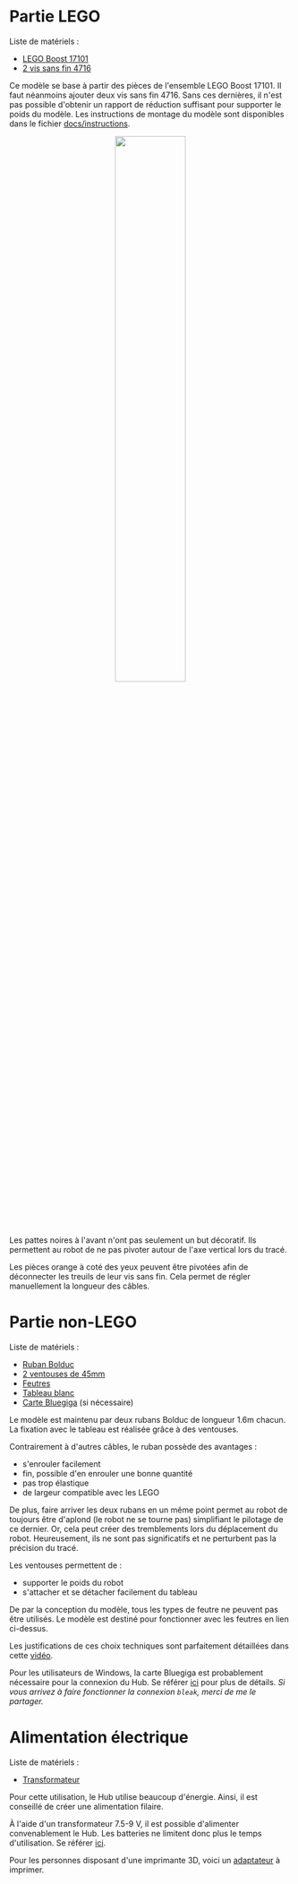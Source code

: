 # Partie LEGO

Liste de matériels :
- [LEGO Boost 17101](https://www.lego.com/fr-fr/product/boost-creative-toolbox-17101)
- [2 vis sans fin 4716](https://www.toypro.com/fr/product/17870/technique-equipement-vis-sans-fin/blanc?gclid=CjwKCAjw_b6WBhAQEiwAp4HyIPGTKaxt4KpYFZgB9HFoquSJDSgadKyJU93lJmsSK07TIOHpsYwnxBoCSOEQAvD_BwE)

Ce modèle se base à partir des pièces de l'ensemble LEGO Boost 17101. Il faut néanmoins ajouter deux vis sans fin 4716. Sans ces dernières, il n'est pas possible d'obtenir un rapport de réduction suffisant pour supporter le poids du modèle. Les instructions de montage du modèle sont disponibles dans le fichier [docs/instructions](https://github.com/valentin-burillier/spiderpen/blob/main/docs/instructions.pdf).

<p align="center" width="100%">
    <img width="50%" src="https://user-images.githubusercontent.com/93446869/179182714-4f5aa6b3-8f0a-4adb-9fd4-3450d5976dcb.jpg">
</p>

Les pattes noires à l'avant n'ont pas seulement un but décoratif. Ils permettent au robot de ne pas pivoter autour de l'axe vertical lors du tracé.

Les pièces orange à coté des yeux peuvent être pivotées afin de déconnecter les treuils de leur vis sans fin. Cela permet de régler manuellement la longueur des câbles.

# Partie non-LEGO

Liste de matériels :
- [Ruban Bolduc](https://www.amazon.fr/Clairefontaine-601775C-Bolduc-500mx7mm-Couleur/dp/B001ANX5DA/ref=pd_day0_sccl_3_1/257-8157104-5120103?pd_rd_w=3biio&content-id=amzn1.sym.5a3d874f-f0eb-4ad9-ac25-35518704bcec&pf_rd_p=5a3d874f-f0eb-4ad9-ac25-35518704bcec&pf_rd_r=DCW3MXNY52EPCRZQH4VQ&pd_rd_wg=TKBIy&pd_rd_r=16b9b116-07db-4bf9-9941-8449467ff04f&pd_rd_i=B001ANX5DA&th=1)
- [2 ventouses de 45mm](https:///Nuenen-Ventouses-Transparentes-Champignon-Extérieur/dp/B09MVLSN4M/ref=mp_s_a_1_16)
- [Feutres](https:///BIC-Velleda-1741-Feutres-Effaçables/dp/B001AS5FHO/ref=mp_s_a_1_7)
- [Tableau blanc](https:///Eco-magnétique-Tableau-blanc-120/dp/B00P7XD27S/ref=mp_s_a_1_9)
- [Carte Bluegiga](https://www.silabs.com/wireless/bluetooth/bluegiga-low-energy-legacy-modules/device.bled112) (si nécessaire)

Le modèle est maintenu par deux rubans Bolduc de longueur 1.6m chacun. La fixation avec le tableau est réalisée grâce à des ventouses.

Contrairement à d'autres câbles, le ruban possède des avantages :
- s'enrouler facilement
- fin, possible d'en enrouler une bonne quantité
- pas trop élastique
- de largeur compatible avec les LEGO

De plus, faire arriver les deux rubans en un même point permet au robot de toujours être d'aplond (le robot ne se tourne pas) simplifiant le pilotage de ce dernier. Or, cela peut créer des tremblements lors du déplacement du robot. Heureusement, ils ne sont pas significatifs et ne perturbent pas la précision du tracé.

Les ventouses permettent de :
- supporter le poids du robot
- s'attacher et se détacher facilement du tableau

De par la conception du modèle, tous les types de feutre ne peuvent pas être utilisés. Le modèle est destiné pour fonctionner avec les feutres en lien ci-dessus.

Les justifications de ces choix techniques sont parfaitement détaillées dans cette [vidéo](https://www.youtube.com/watch?v=5x0n29MjIi8).

Pour les utilisateurs de Windows, la carte Bluegiga est probablement nécessaire pour la connexion du Hub. Se référer [ici](https://github.com/undera/pylgbst/blob/master/README.md) pour plus de détails. _Si vous arrivez à faire fonctionner la connexion `bleak`, merci de me le partager._

# Alimentation électrique

Liste de matériels :
- [Transformateur](https://www.amazon.fr/Zolt-international-dalimentation-haut-parleurs-%C3%A9lectroniques/dp/B0932FLPX4/ref=sr_1_1_sspa?__mk_fr_FR=%C3%85M%C3%85%C5%BD%C3%95%C3%91&crid=24HWBCWFTJQVY&keywords=transformateur+9v&qid=1657815146&sprefix=transformateur+9v%2Caps%2C109&sr=8-1-spons&psc=1&spLa=ZW5jcnlwdGVkUXVhbGlmaWVyPUExNUVSWTBWMFZUQVVSJmVuY3J5cHRlZElkPUEwMDM2NDQ5MTdMSFUwRlNIVENJMSZlbmNyeXB0ZWRBZElkPUEwMDM2OTYxMUhRV0w0V01LQzZHVCZ3aWRnZXROYW1lPXNwX2F0ZiZhY3Rpb249Y2xpY2tSZWRpcmVjdCZkb05vdExvZ0NsaWNrPXRydWU=)

Pour cette utilisation, le Hub utilise beaucoup d'énergie. Ainsi, il est conseillé de créer une alimentation filaire.

À l'aide d'un transformateur 7.5-9 V, il est possible d'alimenter convenablement le Hub. Les batteries ne limitent donc plus le temps d'utilisation. Se référer [ici](https://www.youtube.com/watch?v=iMCDWRqhlA8).

Pour les personnes disposant d'une imprimante 3D, voici un [adaptateur](https://cults3d.com/fr/mod%C3%A8le-3d/jeu/lego-boost-move-hub-power-adapter) à imprimer.
